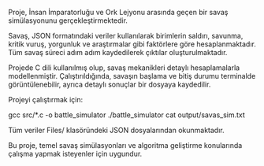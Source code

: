 Proje, İnsan İmparatorluğu ve Ork Lejyonu arasında geçen bir savaş simülasyonunu gerçekleştirmektedir.

Savaş, JSON formatındaki veriler kullanılarak birimlerin saldırı, savunma, kritik vuruş, yorgunluk ve araştırmalar gibi faktörlere göre hesaplanmaktadır. Tüm savaş süreci adım adım kaydedilerek çıktılar oluşturulmaktadır.

Projede C dili kullanılmış olup, savaş mekanikleri detaylı hesaplamalarla modellenmiştir. Çalıştırıldığında, savaşın başlama ve bitiş durumu terminalde görüntülenebilir, ayrıca detaylı sonuçlar bir dosyaya kaydedilir.

Projeyi çalıştırmak için:

gcc src/*.c -o battle_simulator
./battle_simulator
cat output/savas_sim.txt

Tüm veriler Files/ klasöründeki JSON dosyalarından okunmaktadır.

Bu proje, temel savaş simülasyonları ve algoritma geliştirme konularında çalışma yapmak isteyenler için uygundur.

